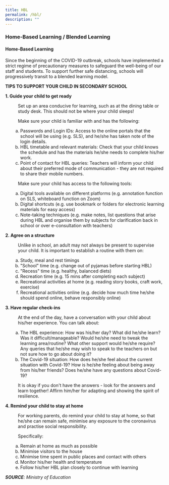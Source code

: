 ```yaml
---
title: HBL
permalink: /hbl/
description: ""
---
```

<h3><strong>Home-Based Learning / Blended Learning</strong></h3>
<h4><strong>Home-Based Learning</strong></h4>
<p>Since the beginning of the COVID-19 outbreak, schools have implemented a strict regime of precautionary measures to safeguard the well-being of our staff and students. To support further safe distancing, schools will progressively transit to a blended learning model.</p>
<p><strong>TIPS TO SUPPORT YOUR CHILD IN SECONDARY SCHOOL</strong></p>
<p><strong>1. Guide your child to get ready</strong></p>
<p style="padding-left: 40px;">Set up an area conducive for learning, such as at the dining table or study desk. This should not be where your child sleeps!</p>
<p style="padding-left: 40px;">Make sure your child is familiar with and has the following:</p>
<ol>
<li style="list-style-type: none;">
<ol type="a">
<li>Passwords and Login IDs: Access to the online portals that the school will be using (e.g. SLS), and he/she has taken note of the login details.</li>
<li>HBL timetable and relevant materials: Check that your child knows the schedule and has the materials he/she needs to complete his/her work.</li>
<li>Point of contact for HBL queries: Teachers will inform your child about their preferred mode of communication - they are not required to share their mobile numbers.</li>
</ol>
</li>
</ol>
<p style="padding-left: 40px;">Make sure your child has access to the following tools:</p>
<ol>
<li style="list-style-type: none;">
<ol type="a">
<li>Digital tools available on different platforms (e.g. annotation function on SLS, whiteboard function on Zoom)</li>
<li>Digital shortcuts (e.g. use bookmark or folders for electronic learning materials for easy access)</li>
<li>Note-taking techniques (e.g. make notes, list questions that arise during HBL and organise them by subjects for clarification back in school or over e-consultation with teachers)</li>
</ol>
</li>
</ol>
<p><strong>2. Agree on a structure</strong></p>
<p style="padding-left: 40px;">Unlike in school, an adult may not always be present to supervise your child. It is important to establish a routine with them on:</p>
<ol>
<li style="list-style-type: none;">
<ol type="a">
<li>Study, meal and rest timings</li>
<li>"School" time (e.g. change out of pyjamas before starting HBL)</li>
<li>"Recess" time (e.g. healthy, balanced diets)</li>
<li>Recreation time (e.g. 15 mins after completing each subject)</li>
<li>Recreational activities at home (e.g. reading story books, craft work, exercise)</li>
<li>Recreational activities online (e.g. decide how much time he/she should spend online, behave responsibly online)</li>
</ol>
</li>
</ol>
<p><strong>3. Have regular check-ins</strong></p>
<p style="padding-left: 40px;">At the end of the day, have a conversation with your child about his/her experience. You can talk about:</p>
<ol>
<li style="list-style-type: none;">
<ol type="a">
<li>The HBL experience: How was his/her day? What did he/she learn? Was it difficult/manageable? Would he/she need to tweak the learning area/routine? What other support would he/she require? Any queries that he/she may wish to speak to the teachers on but not sure how to go about doing it?</li>
<li>The Covid-19 situation: How does he/she feel about the current situation with Covid-19? How is he/she feeling about being away from his/her friends? Does he/she have any questions about Covid-19?</li>
</ol>
</li>
</ol>
<p style="padding-left: 40px;">It is okay if you don't have the answers - look for the answers and learn together! Affirm him/her for adapting and showing the spirit of resilience.</p>
<p><strong>4. Remind your child to stay at home</strong></p>
<p style="padding-left: 40px;">For working parents, do remind your child to stay at home, so that he/she can remain safe, minimise any exposure to the coronavirus and practise social responsibility.</p>
<p style="padding-left: 40px;">Specifically:</p>
<ol>
<li style="list-style-type: none;">
<ol type="a">
<li>Remain at home as much as possible</li>
<li>Minimise visitors to the house</li>
<li>Minimise time spent in public places and contact with others</li>
<li>Monitor his/her health and temperature</li>
<li>Follow his/her HBL plan closely to continue with learning</li>
</ol>
</li>
</ol>
<p><em><strong>SOURCE</strong>: Ministry of Education</em></p>